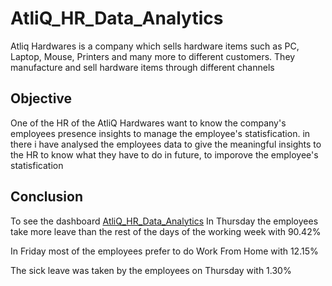 # AtliQ_HR_Data_Analytics
   Atliq Hardwares is a company which sells hardware items such as PC, Laptop, Mouse, Printers and many more to different customers. They manufacture and sell hardware items through different channels

## Objective
  One of the HR of the AtliQ Hardwares want to know the company's employees presence insights to manage the employee's statisfication.
  in there i have analysed the employees data to give the meaningful insights to the HR to know what they have to do in future, to imporove the employee's statisfication

## Conclusion
To see the dashboard [AtliQ_HR_Data_Analytics](https://app.powerbi.com/groups/me/reports/416b7aa0-5281-4544-b7a1-5459e3ceb645/ReportSection?experience=power-bi)
In Thursday the employees take more leave than the rest of the days of the working week with 90.42%

In Friday most of the employees prefer to do Work From Home with 12.15%

The sick leave was taken by the employees on Thursday with 1.30% 

















